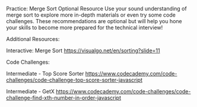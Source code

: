 Practice: Merge Sort
Optional Resource
Use your sound understanding of merge sort to explore more in-depth materials or even try some code challenges. These recommendations are optional but will help you hone your skills to become more prepared for the technical interview!

Additional Resources:

Interactive: Merge Sort
https://visualgo.net/en/sorting?slide=11

Code Challenges:

Intermediate - Top Score Sorter
https://www.codecademy.com/code-challenges/code-challenge-top-score-sorter-javascript

Intermediate - GetX
https://www.codecademy.com/code-challenges/code-challenge-find-xth-number-in-order-javascript
